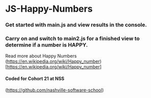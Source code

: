 # JS-Happy-Numbers

### Get started with main.js and view results in the console.

### Carry on and switch to main2.js for a finished view to determine if a number is HAPPY.

Read more about Happy Numbers
(https://en.wikipedia.org/wiki/Happy_number)[https://en.wikipedia.org/wiki/Happy_number]

#### Coded for Cohort 21 at NSS 

(https://github.com/nashville-software-school)